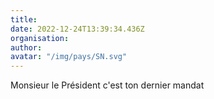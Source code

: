 ```yaml
---
title: 
date: 2022-12-24T13:39:34.436Z
organisation: 
author: 
avatar: "/img/pays/SN.svg"
---
```


Monsieur le Président c'est ton dernier mandat 